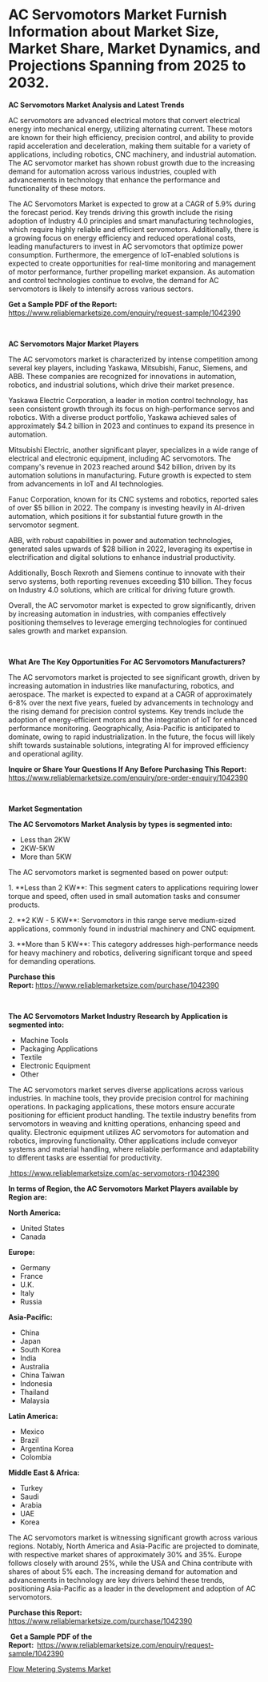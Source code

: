<p><h1>AC Servomotors Market Furnish Information about Market Size, Market Share, Market Dynamics, and Projections Spanning from 2025 to 2032.</h1></p><p><strong>AC Servomotors Market Analysis and Latest Trends</strong></p>
<p><p>AC servomotors are advanced electrical motors that convert electrical energy into mechanical energy, utilizing alternating current. These motors are known for their high efficiency, precision control, and ability to provide rapid acceleration and deceleration, making them suitable for a variety of applications, including robotics, CNC machinery, and industrial automation. The AC servomotor market has shown robust growth due to the increasing demand for automation across various industries, coupled with advancements in technology that enhance the performance and functionality of these motors.</p><p>The AC Servomotors Market is expected to grow at a CAGR of 5.9% during the forecast period. Key trends driving this growth include the rising adoption of Industry 4.0 principles and smart manufacturing technologies, which require highly reliable and efficient servomotors. Additionally, there is a growing focus on energy efficiency and reduced operational costs, leading manufacturers to invest in AC servomotors that optimize power consumption. Furthermore, the emergence of IoT-enabled solutions is expected to create opportunities for real-time monitoring and management of motor performance, further propelling market expansion. As automation and control technologies continue to evolve, the demand for AC servomotors is likely to intensify across various sectors.</p></p>
<p><strong>Get a Sample PDF of the Report:&nbsp;</strong> <a href="https://www.reliablemarketsize.com/enquiry/request-sample/1042390?utm_campaign=3553&utm_medium=2&utm_source=Github&utm_content=ia&utm_term=11042025&utm_id=ac-servomotors">https://www.reliablemarketsize.com/enquiry/request-sample/1042390</a></p>
<p>&nbsp;</p>
<p><strong>AC Servomotors Major Market Players</strong></p>
<p><p>The AC servomotors market is characterized by intense competition among several key players, including Yaskawa, Mitsubishi, Fanuc, Siemens, and ABB. These companies are recognized for innovations in automation, robotics, and industrial solutions, which drive their market presence.</p><p>Yaskawa Electric Corporation, a leader in motion control technology, has seen consistent growth through its focus on high-performance servos and robotics. With a diverse product portfolio, Yaskawa achieved sales of approximately $4.2 billion in 2023 and continues to expand its presence in automation.</p><p>Mitsubishi Electric, another significant player, specializes in a wide range of electrical and electronic equipment, including AC servomotors. The company's revenue in 2023 reached around $42 billion, driven by its automation solutions in manufacturing. Future growth is expected to stem from advancements in IoT and AI technologies.</p><p>Fanuc Corporation, known for its CNC systems and robotics, reported sales of over $5 billion in 2022. The company is investing heavily in AI-driven automation, which positions it for substantial future growth in the servomotor segment.</p><p>ABB, with robust capabilities in power and automation technologies, generated sales upwards of $28 billion in 2022, leveraging its expertise in electrification and digital solutions to enhance industrial productivity.</p><p>Additionally, Bosch Rexroth and Siemens continue to innovate with their servo systems, both reporting revenues exceeding $10 billion. They focus on Industry 4.0 solutions, which are critical for driving future growth.</p><p>Overall, the AC servomotor market is expected to grow significantly, driven by increasing automation in industries, with companies effectively positioning themselves to leverage emerging technologies for continued sales growth and market expansion.</p></p>
<p>&nbsp;</p>
<p><strong>What Are The Key Opportunities For AC Servomotors Manufacturers?</strong></p>
<p><p>The AC servomotors market is projected to see significant growth, driven by increasing automation in industries like manufacturing, robotics, and aerospace. The market is expected to expand at a CAGR of approximately 6-8% over the next five years, fueled by advancements in technology and the rising demand for precision control systems. Key trends include the adoption of energy-efficient motors and the integration of IoT for enhanced performance monitoring. Geographically, Asia-Pacific is anticipated to dominate, owing to rapid industrialization. In the future, the focus will likely shift towards sustainable solutions, integrating AI for improved efficiency and operational agility.</p></p>
<p><strong>Inquire or Share Your Questions If Any Before Purchasing This Report:</strong> <a href="https://www.reliablemarketsize.com/enquiry/pre-order-enquiry/1042390?utm_campaign=3553&utm_medium=2&utm_source=Github&utm_content=ia&utm_term=11042025&utm_id=ac-servomotors">https://www.reliablemarketsize.com/enquiry/pre-order-enquiry/1042390</a></p>
<p>&nbsp;</p>
<p><strong>Market Segmentation</strong></p>
<p><strong>The AC Servomotors Market Analysis by types is segmented into:</strong></p>
<p><ul><li>Less than 2KW</li><li>2KW-5KW</li><li>More than 5KW</li></ul></p>
<p><p>The AC servomotors market is segmented based on power output: </p><p>1. **Less than 2 KW**: This segment caters to applications requiring lower torque and speed, often used in small automation tasks and consumer products. </p><p>2. **2 KW - 5 KW**: Servomotors in this range serve medium-sized applications, commonly found in industrial machinery and CNC equipment. </p><p>3. **More than 5 KW**: This category addresses high-performance needs for heavy machinery and robotics, delivering significant torque and speed for demanding operations.</p></p>
<p><strong>Purchase this Report:&nbsp;</strong><a href="https://www.reliablemarketsize.com/purchase/1042390?utm_campaign=3553&utm_medium=2&utm_source=Github&utm_content=ia&utm_term=11042025&utm_id=ac-servomotors">https://www.reliablemarketsize.com/purchase/1042390</a></p>
<p>&nbsp;</p>
<p><strong>The AC Servomotors Market Industry Research by Application is segmented into:</strong></p>
<p><ul><li>Machine Tools</li><li>Packaging Applications</li><li>Textile</li><li>Electronic Equipment</li><li>Other</li></ul></p>
<p><p>The AC servomotors market serves diverse applications across various industries. In machine tools, they provide precision control for machining operations. In packaging applications, these motors ensure accurate positioning for efficient product handling. The textile industry benefits from servomotors in weaving and knitting operations, enhancing speed and quality. Electronic equipment utilizes AC servomotors for automation and robotics, improving functionality. Other applications include conveyor systems and material handling, where reliable performance and adaptability to different tasks are essential for productivity.</p></p>
<p><a href="https://www.reliablemarketsize.com/ac-servomotors-r1042390?utm_campaign=3553&utm_medium=2&utm_source=Github&utm_content=ia&utm_term=11042025&utm_id=ac-servomotors">&nbsp;https://www.reliablemarketsize.com/ac-servomotors-r1042390</a></p>
<p><strong>In terms of Region, the AC Servomotors Market Players available by Region are:</strong></p>
<p>
    <p> <strong> North America: </strong>
        <ul>
            <li>United States</li>
            <li>Canada</li>
        </ul>
        </p> 
    <p> <strong> Europe: </strong>
        <ul>
            <li>Germany</li>
            <li>France</li>
            <li>U.K.</li>
            <li>Italy</li>
            <li>Russia</li>
        </ul>
        </p> 
    <p> <strong> Asia-Pacific: </strong>
        <ul>
            <li>China</li>
            <li>Japan</li>
            <li>South Korea</li>
            <li>India</li>
            <li>Australia</li>
            <li>China Taiwan</li>
            <li>Indonesia</li>
            <li>Thailand</li>
            <li>Malaysia</li>
        </ul>
        </p> 
    <p> <strong> Latin America: </strong>
        <ul>
            <li>Mexico</li>
            <li>Brazil</li>
            <li>Argentina Korea</li>
            <li>Colombia</li>
        </ul>
        </p> 
    <p> <strong> Middle East & Africa: </strong>
        <ul>
            <li>Turkey</li>
            <li>Saudi</li>
            <li>Arabia</li>
            <li>UAE</li>
            <li>Korea</li>
        </ul>
    </p>
    </p>
<p><p>The AC servomotors market is witnessing significant growth across various regions. Notably, North America and Asia-Pacific are projected to dominate, with respective market shares of approximately 30% and 35%. Europe follows closely with around 25%, while the USA and China contribute with shares of about 5% each. The increasing demand for automation and advancements in technology are key drivers behind these trends, positioning Asia-Pacific as a leader in the development and adoption of AC servomotors.</p></p>
<p><strong>Purchase this Report: </strong><a href="https://www.reliablemarketsize.com/purchase/1042390?utm_campaign=3553&utm_medium=2&utm_source=Github&utm_content=ia&utm_term=11042025&utm_id=ac-servomotors">https://www.reliablemarketsize.com/purchase/1042390</a></p>
<p>&nbsp;<strong>Get a Sample PDF of the Report:&nbsp;&nbsp;</strong><a href="https://www.reliablemarketsize.com/enquiry/request-sample/1042390?utm_campaign=3553&utm_medium=2&utm_source=Github&utm_content=ia&utm_term=11042025&utm_id=ac-servomotors">https://www.reliablemarketsize.com/enquiry/request-sample/1042390</a></p>
<p><strong></strong></p>
<p><p><a href="https://github.com/alablisepah/Market-Research-Report-List-1/blob/main/flow-metering-systems-market.md?utm_campaign=3553&utm_medium=2&utm_source=Github&utm_content=ia&utm_term=11042025&utm_id=ac-servomotors">Flow Metering Systems Market</a></p></p>